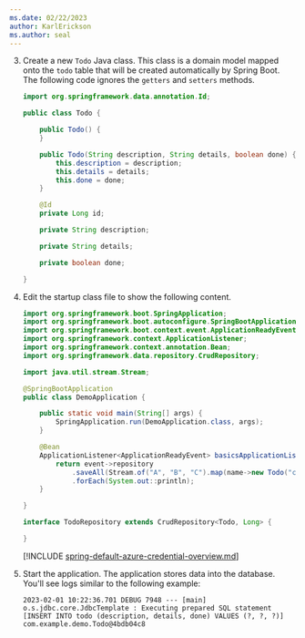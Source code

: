 ```yaml
---
ms.date: 02/22/2023
author: KarlErickson
ms.author: seal
---
```


<!-- NOTE: The item number must be 3 here to force continuation of the sequence after previous steps in the file that includes this file. Otherwise, the numbering will reset to 1. -->
3. Create a new `Todo` Java class. This class is a domain model mapped onto the `todo` table that will be created automatically by Spring Boot. The following code ignores the `getters` and `setters` methods.

   ```java
   import org.springframework.data.annotation.Id;

   public class Todo {

       public Todo() {
       }

       public Todo(String description, String details, boolean done) {
           this.description = description;
           this.details = details;
           this.done = done;
       }

       @Id
       private Long id;

       private String description;

       private String details;

       private boolean done;

   }
   ```

1. Edit the startup class file to show the following content.

   ```java
   import org.springframework.boot.SpringApplication;
   import org.springframework.boot.autoconfigure.SpringBootApplication;
   import org.springframework.boot.context.event.ApplicationReadyEvent;
   import org.springframework.context.ApplicationListener;
   import org.springframework.context.annotation.Bean;
   import org.springframework.data.repository.CrudRepository;

   import java.util.stream.Stream;

   @SpringBootApplication
   public class DemoApplication {

       public static void main(String[] args) {
           SpringApplication.run(DemoApplication.class, args);
       }

       @Bean
       ApplicationListener<ApplicationReadyEvent> basicsApplicationListener(TodoRepository repository) {
           return event->repository
               .saveAll(Stream.of("A", "B", "C").map(name->new Todo("configuration", "congratulations, you have set up correctly!", true)).toList())
               .forEach(System.out::println);
       }

   }

   interface TodoRepository extends CrudRepository<Todo, Long> {

   }
   ```

   [!INCLUDE [spring-default-azure-credential-overview.md](spring-default-azure-credential-overview.md)]

1. Start the application. The application stores data into the database. You'll see logs similar to the following example:

   ```shell
   2023-02-01 10:22:36.701 DEBUG 7948 --- [main] o.s.jdbc.core.JdbcTemplate : Executing prepared SQL statement [INSERT INTO todo (description, details, done) VALUES (?, ?, ?)]    
   com.example.demo.Todo@4bdb04c8
   ```

